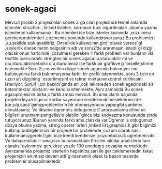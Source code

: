 # sonek-agaci

Mevcut prolab 2 projesi olan sonek a˘ga¸cları projesinde temel anlamda istenilen structları , linked listeleri, karmasık bazı algoritmaları ,okuma yazma islemlerini kullanmamız . Bu islemleri ise bize isterler kısmında ¸cozulmesi gerekenproblemleri ¸cozmemiz yonunde kullandırtıyorsunuz.Bu problemleri ¸su¸sekilde acıklayabiliriz. Oncelikle kullanıcının girdi olarak verece˘gi ¸seylerilk olarak metin belgesinin adı ve soru2’de aranmasını istedi˘gi dizgi olacak onun haricinde ¸çozulmesi gereken 4 farklı problem var bunların ilki textfile icerisindeki stringten bir sonek agacıolu¸sturulabilir mi ve olu¸sturulabilirsefarklı olu¸sturulamaz ise farklı bir grafikve g¨orselle¸stirme istenmekte Soru 2i¸cin verilen dizge sonek agacında bulunuyor mu bulunuyorsa farklı bulunmuyorsa farklı bir grafik istenmekte, soru 3 i¸cin en uzun alt dizgining¨osterilmesini ve tekrar miktarınınkontrol edilmesini isteniyor. Soru4 i¸cin bakıldı˘gında en ¸cok tekrareden sonek agacındaki alt katarıntekrar miktarını ve kendisi istenmekte. Aynı zamanda Bu sonek agacıprojesinin birka¸c farklı amacı mevcut. Bu ama¸cların ba¸sında projelerdeyazdı˘gımız kodlar sayesinde ileridekendi mesleklerimizde kar¸sıla¸saca˘gımızproblemlerin bir otomasyonunu yapargibi yardımcı olmaktasınız. Ve ilksene ögrenmis oldugumuz C programlama diline ait bilgileri unutmamızıengelleyip olabildi˘gince bizi kodyazma konusunda zinde tutuyorsunuz.1Bunun yanında farklı ama¸cları da var.Ogrenmi¸s oldugumuz dosya okuma yazma, string operat¨orleri ,linked list,graphics.h gibi bilgimizi kullanıp bubilgilerimizi bir projede bir problemde ¸cozum olarak nasıl kullanmamızgerekti˘gini bize kendi kendimize ¸cozumbularak ogretmenizdir. Ve dahaartırılabilir ama¸cları bulunmaktadır.Erisilen cıktılar analizlerin tam olaraks¨oylenmesi gerekirse yuzde 100 unedogru cevaplar vermektedir. Aynızamanda projemiz isterlerin hepsiniba¸sarı ile ger¸ceklemektedir. fakat projemizin sıkıntısız devam etti˘gindenemin olsak ta bazen teslerde problemler olusabilmektedir

